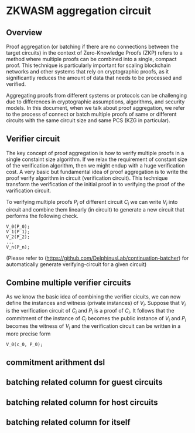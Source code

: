 # ZKWASM aggregation circuit

## Overview
Proof aggregation (or batching if there are no connections between the target circuits) in the context of Zero-Knowledge Proofs (ZKP) refers to a method where multiple proofs can be combined into a single, compact proof. This technique is particularly important for scaling blockchain networks and other systems that rely on cryptographic proofs, as it significantly reduces the amount of data that needs to be processed and verified.

Aggregating proofs from different systems or protocols can be challenging due to differences in cryptographic assumptions, algorithms, and security models. In this document, when we talk about proof aggregation, we refer to the process of connect or batch multiple proofs of same or different circuits with the same circuit size and same PCS (KZG in particular).

## Verifier circuit
The key concept of proof aggregation is how to verify multiple proofs in a single constaint size algorithm. If we relax the requirement of constant size of the verification algorithm, then we might endup with a huge verification cost. A very basic but fundamental idea of proof aggregation is to write the proof verify algorithm in circuit (verification circuit). This technique transform the verification of the initial proof in to verifying the proof of the varification circuit.

To verifying multiple proofs $P_i$ of different circuit $C_i$ we can write $V_i$ into circuit and combine them linearly (in circuit) to generate a new circuit that performs the following check.

```
V_0(P_0);
V_1(P_1);
V_2(P_2);
...
V_n(P_n);
```
(Please refer to (https://github.com/DelphinusLab/continuation-batcher) for automatically generate verifying-circuit for a given circuit)

## Combine multiple verifier circuits
As we know the basic idea of combining the verifier cicuits, we can now define the instances and witness (private instances) of $V_i$. Suppose that $V_i$ is the verification circuit of $C_i$ and $P_i$ is a proof of $C_i$. It follows that the commitment of the instance of $C_i$ becomes the public instance of $V_i$ and $P_i$ becomes the witness of $V_i$ and the verification circuit can be written in a more precise form

```
V_0(c_0, P_0);
```

## commitment arithment dsl

## batching related column for guest circuits

## batching related column for host circuits

## batching related column for itself
